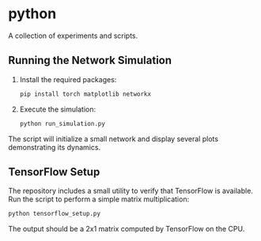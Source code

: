 # python

A collection of experiments and scripts.

## Running the Network Simulation

1. Install the required packages:
   ```bash
   pip install torch matplotlib networkx
   ```
2. Execute the simulation:
   ```bash
   python run_simulation.py
   ```

The script will initialize a small network and display several plots demonstrating its dynamics.

## TensorFlow Setup

The repository includes a small utility to verify that TensorFlow is available.
Run the script to perform a simple matrix multiplication:

```bash
python tensorflow_setup.py
```

The output should be a 2x1 matrix computed by TensorFlow on the CPU.
